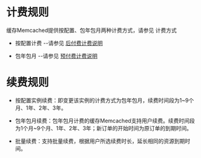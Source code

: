 # 计费规则
缓存Memcached提供按配置、包年包月两种计费方式，请参见 计费方式

- 按配置计费 --请参见  [后付费计费说明](https://docs.jdcloud.com/cn/billing/postpay)

- 包年包月 --请参见  [预付费计费说明](https://docs.jdcloud.com/cn/billing/prepay)

# 续费规则
- 按配置实例续费：即变更该实例的计费方式为包年包月，续费时间段为1~9个月、1年、2年、3年。

- 包年包月续费：包年包月计费的缓存Memcached支持用户续费。续费时间段为1个月~9个月、1年、2年、3年；新订单的开始时间为原订单的到期时间。

- 批量续费：支持批量续费，根据用户所选续费时长，延长相同的资源到期时间。
